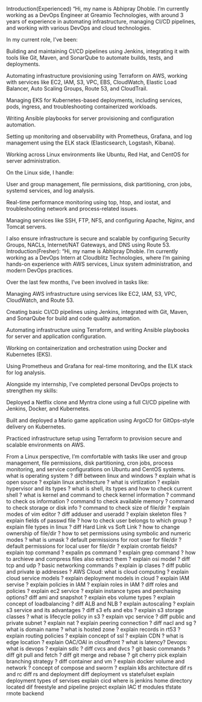 Introduction(Experienced)
“Hi, my name is Abhipray Dhoble. I’m currently working as a DevOps Engineer at Greamio Technologies, with around 3 years of experience in automating infrastructure, managing CI/CD pipelines, and working with various DevOps and cloud technologies.

In my current role, I’ve been:

Building and maintaining CI/CD pipelines using Jenkins, integrating it with tools like Git, Maven, and SonarQube to automate builds, tests, and deployments.

Automating infrastructure provisioning using Terraform on AWS, working with services like EC2, IAM, S3, VPC, EBS, CloudWatch, Elastic Load Balancer, Auto Scaling Groups, Route 53, and CloudTrail.

Managing EKS for Kubernetes-based deployments, including services, pods, ingress, and troubleshooting containerized workloads.

Writing Ansible playbooks for server provisioning and configuration automation.

Setting up monitoring and observability with Prometheus, Grafana, and log management using the ELK stack (Elasticsearch, Logstash, Kibana).

Working across Linux environments like Ubuntu, Red Hat, and CentOS for server administration.

On the Linux side, I handle:

User and group management, file permissions, disk partitioning, cron jobs, systemd services, and log analysis.

Real-time performance monitoring using top, htop, and iostat, and troubleshooting network and process-related issues.

Managing services like SSH, FTP, NFS, and configuring Apache, Nginx, and Tomcat servers.

I also ensure infrastructure is secure and scalable by configuring Security Groups, NACLs, Internet/NAT Gateways, and DNS using Route 53.
Introduction(Fresher):
“Hi, my name is Abhipray Dhoble. I’m currently working as a DevOps Intern at Cloudblitz Technologies, where I’m gaining hands-on experience with AWS services, Linux system administration, and modern DevOps practices.

Over the last few months, I’ve been involved in tasks like:

Managing AWS infrastructure using services like EC2, IAM, S3, VPC, CloudWatch, and Route 53.

Creating basic CI/CD pipelines using Jenkins, integrated with Git, Maven, and SonarQube for build and code quality automation.

Automating infrastructure using Terraform, and writing Ansible playbooks for server and application configuration.

Working on containerization and orchestration using Docker and Kubernetes (EKS).

Using Prometheus and Grafana for real-time monitoring, and the ELK stack for log analysis.

Alongside my internship, I’ve completed personal DevOps projects to strengthen my skills:

Deployed a Netflix clone and Myntra clone using a full CI/CD pipeline with Jenkins, Docker, and Kubernetes.

Built and deployed a Mario game application using ArgoCD for GitOps-style delivery on Kubernetes.

Practiced infrastructure setup using Terraform to provision secure and scalable environments on AWS.

From a Linux perspective, I’m comfortable with tasks like user and group management, file permissions, disk partitioning, cron jobs, process monitoring, and service configurations on Ubuntu and CentOS systems.
what is operating system ?
diff between linux and windows ?
explain what is open source ?
explain linux architecture ?
what is virtlization ?
explain hypervisor and its types ?
what is shell, its types and how to check current shell ?
what is kernel and command to check kernel information ?
command to check os information ?
command to check available memory ?
command to check storage or disk info ?
command to check size of file/dir ?
explain modes of vim editor ?
diff adduser and useradd ?
explain skeleton files ?
explain fields of passwd file ?
how to check user belongs to which group ?
explain file types in linux ?
diff Hard Link vs Soft Link ?
how to change ownership of file/dir ?
how to set permissions using symbolic and numeric modes ?
what is umask ?
default permissions for root user for file/dir ?
default permissions for local user for file/dir ?
explain crontab fields?
explain top command ?
expalin ps command ?
explain grep command ?
how to archieve and compress files also extract them ?
explain osi model ?
diff tcp and udp ?
basic networking commands ?
explain ip clases ?
diff public and private ip addresses ?
AWS Cloud:
what is cloud computing ?
explain cloud service models ?
explain deployment models in cloud ?
explain IAM servise ?
explain policies in IAM ?
explain roles in IAM ?
diff roles and policies ?
explain ec2 service ?
explain instance types and perchasing options?
diff ami and snapshot ?
explain ebs volume types ?
explain concept of loadbalancing ?
diff ALB and NLB ?
explain autoscaling ?
explain s3 service and its advantages ?
diff s3 efs and ebs ?
explain s3 storage classes ?
what is lifecycle policy in s3 ?
explain vpc service ?
diff public and private subnet ?
explain nat ?
explain peering connection ?
diff nacl and sg ?
what is domain name ?
what is hosted zone ?
explain records in rt53 ?
explain routing policies ?
explain concept of ssl ?
explain CDN ?
what is edge location ?
explain OAC/OAI in cloudfront ?
what is latency?
Devops:
what is devops ?
explain sdlc ?
diff cvcs and dvcs ?
git basic commands ?
diff git pull and fetch ?
diff git merge and rebase ?
git cherry pick
explain branching strategy ?
diff container and vm ?
explain docker volume and network ?
concept of compose and sworm ?
explain k8s architecture
dif rs and rc
diff rs and deployment
diff deployment vs statefulset
explain deployment types of servises
explain cicd
where is jenkins home directory located
dif freestyle and pipeline project
explain IAC
tf modules
tfstate
rmote backend
